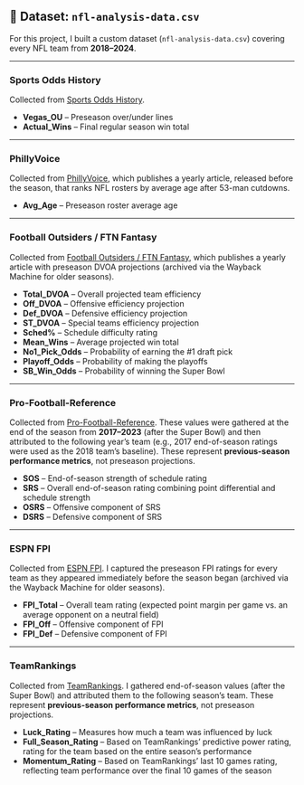## 📂 Dataset: `nfl-analysis-data.csv`

For this project, I built a custom dataset (`nfl-analysis-data.csv`) covering every NFL team from **2018–2024**.  

---

### Sports Odds History  
Collected from [Sports Odds History](https://www.sportsoddshistory.com/nfl-regular-season-win-total-results-by-team/).
- **Vegas_OU** – Preseason over/under lines  
- **Actual_Wins** – Final regular season win total  

---

### PhillyVoice  
Collected from [PhillyVoice](https://www.phillyvoice.com/ranking-nfl-teams-age-after-53-man-cutdowns-2024-edition/), which publishes a yearly article, released before the season, that ranks NFL rosters by average age after 53-man cutdowns. 
- **Avg_Age** – Preseason roster average age  

---

### Football Outsiders / FTN Fantasy  
Collected from [Football Outsiders / FTN Fantasy](https://ftnfantasy.com/nfl/2024-dvoa-projections), which publishes a yearly article with preseason DVOA projections (archived via the Wayback Machine for older seasons).
- **Total_DVOA** – Overall projected team efficiency  
- **Off_DVOA** – Offensive efficiency projection  
- **Def_DVOA** – Defensive efficiency projection  
- **ST_DVOA** – Special teams efficiency projection  
- **Sched%** – Schedule difficulty rating  
- **Mean_Wins** – Average projected win total  
- **No1_Pick_Odds** – Probability of earning the #1 draft pick  
- **Playoff_Odds** – Probability of making the playoffs  
- **SB_Win_Odds** – Probability of winning the Super Bowl  

---

### Pro-Football-Reference  
Collected from [Pro-Football-Reference](https://www.pro-football-reference.com/years/2023/index.htm). These values were gathered at the end of the season from **2017–2023** (after the Super Bowl) and then attributed to the following year’s team (e.g., 2017 end-of-season ratings were used as the 2018 team’s baseline). These represent **previous-season performance metrics**, not preseason projections.
- **SOS** – End-of-season strength of schedule rating  
- **SRS** – Overall end-of-season rating combining point differential and schedule strength  
- **OSRS** – Offensive component of SRS  
- **DSRS** – Defensive component of SRS  

---

### ESPN FPI  
Collected from [ESPN FPI](https://www.espn.com/nfl/fpi). I captured the preseason FPI ratings for every team as they appeared immediately before the season began (archived via the Wayback Machine for older seasons). 
- **FPI_Total** – Overall team rating (expected point margin per game vs. an average opponent on a neutral field)  
- **FPI_Off** – Offensive component of FPI  
- **FPI_Def** – Defensive component of FPI  

---

### TeamRankings  
Collected from [TeamRankings](https://www.teamrankings.com/nfl/). I gathered end-of-season values (after the Super Bowl) and attributed them to the following season’s team. These represent **previous-season performance metrics**, not preseason projections.  
- **Luck_Rating** – Measures how much a team was influenced by luck  
- **Full_Season_Rating** – Based on TeamRankings’ predictive power rating, rating for the team based on the entire season’s performance  
- **Momentum_Rating** – Based on TeamRankings’ last 10 games rating, reflecting team performance over the final 10 games of the season  
